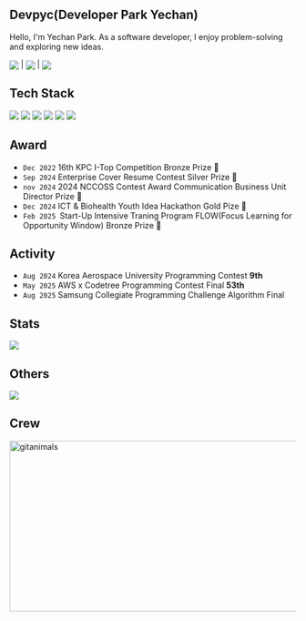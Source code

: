 Devpyc(Developer Park Yechan)
---
Hello, I'm Yechan Park.
As a software developer, I enjoy problem-solving and exploring new ideas.

<div>
<p><img src="https://devse.kr/university_of_ulsan.svg" align="center"> | <img src="https://devse.kr/devse_badge.svg" align="center"> | <img src="https://devse.kr/division_badge.svg" align="center">
</p>

Tech Stack
---
  <img src="https://img.shields.io/badge/c++-%2300599C.svg?style=flat&logo=c%2B%2B&logoColor=white">
  <img src="https://img.shields.io/badge/FastAPI-005571?style=flat&logo=fastapi">
  <img src="https://img.shields.io/badge/react_native-%2320232a.svg?style=flat&logo=react&logoColor=%2361DAFB">
  <img src="https://img.shields.io/badge/Flutter-%2302569B.svg?style=flat&logo=Flutter&logoColor=white">
  <img src="https://img.shields.io/badge/docker-%230db7ed.svg?style=flat&logo=docker&logoColor=white">
  <img src="https://img.shields.io/badge/nginx-%23009639.svg?style=flat&logo=nginx&logoColor=white">

Award
---
- `Dec 2022` 16th KPC I-Top Competition Bronze Prize 🥇
- `Sep 2024` Enterprise Cover Resume Contest Silver Prize 🥈
- `nov 2024` 2024 NCCOSS Contest Award Communication Business Unit Director Prize 🥇
- `Dec 2024` ICT & Biohealth Youth Idea Hackathon Gold Pize 🥇
- `Feb 2025 `Start-Up Intensive Traning Program FLOW(Focus Learning for Opportunity Window) Bronze Prize 🥉

Activity
---
- `Aug 2024` Korea Aerospace University Programming Contest **9th**
- `May 2025` AWS x Codetree Programming Contest Final **53th**
- `Aug 2025` Samsung Collegiate Programming Challenge Algorithm Final

Stats
---
<img src="https://github-profile-trophy.vercel.app/?username=devpyc&row=1&theme=darkhub&title=-Stars,-Issues,-Reviews">

Others
---
<img src="https://wakatime.com/badge/user/febdc7b5-6e61-46a8-b3da-11c46c3c5f89.svg">
<!-- <img src="https://badges.riever.dev/codeforces/kongsoone.svg"> <img src="https://badges.riever.dev/atcoder/red6855.svg"> -->

Crew
---
<a href="https://www.gitanimals.org/">
      <img
        src="https://render.gitanimals.org/guilds/717922061158579216/draw"
        width="600"
        height="300"
        alt="gitanimals"
      />
    </a>

</div>
